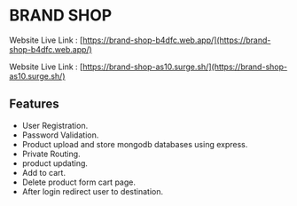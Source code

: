 # BRAND SHOP

Website Live Link : [https://brand-shop-b4dfc.web.app/](https://brand-shop-b4dfc.web.app/)

Website Live Link : [https://brand-shop-as10.surge.sh/](https://brand-shop-as10.surge.sh/)
 

## Features

- User Registration.
- Password Validation.
- Product upload and store mongodb databases using express.
- Private Routing.
- product updating.
- Add to cart.
- Delete product form cart page.
- After login redirect user to destination.



